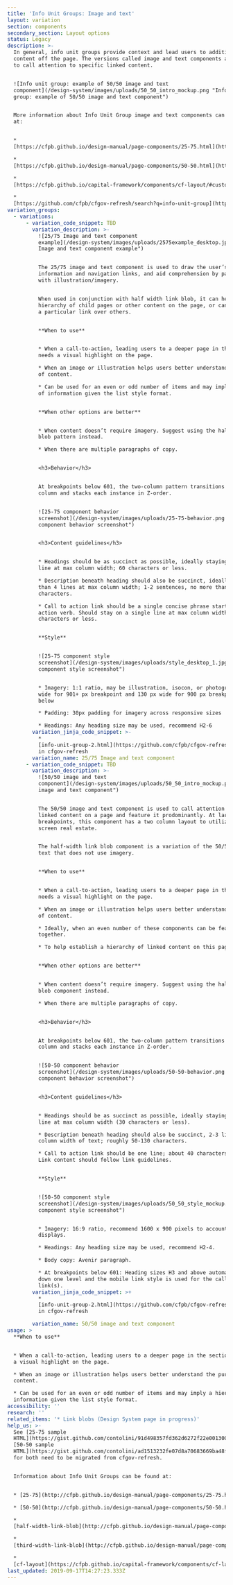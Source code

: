 ```yaml
---
title: 'Info Unit Groups: Image and text'
layout: variation
section: components
secondary_section: Layout options
status: Legacy
description: >-
  In general, info unit groups provide context and lead users to additional
  content off the page. The versions called image and text components are used
  to call attention to specific linked content.


  ![Info unit group: example of 50/50 image and text
  component](/design-system/images/uploads/50_50_intro_mockup.png "Info unit
  group: example of 50/50 image and text component")


  More information about Info Unit Group image and text components can be found
  at:


  *
  [https://cfpb.github.io/design-manual/page-components/25-75.html](https://cfpb.github.io/design-manual/page-components/25-75.html)

  *
  [https://cfpb.github.io/design-manual/page-components/50-50.html](https://cfpb.github.io/design-manual/page-components/50-50.html)

  *
  [https://cfpb.github.io/capital-framework/components/cf-layout/#custom-content-layouts](https://cfpb.github.io/capital-framework/components/cf-layout/#custom-content-layouts)

  *
  [https://github.com/cfpb/cfgov-refresh/search?q=info-unit-group](https://github.com/cfpb/cfgov-refresh/search?q=info-unit-group)
variation_groups:
  - variations:
      - variation_code_snippet: TBD
        variation_description: >-
          ![25/75 Image and text component
          example](/design-system/images/uploads/2575example_desktop.jpg "25/75
          Image and text component example")


          The 25/75 image and text component is used to draw the user’s eye to key
          information and navigation links, and aid comprehension by pairing content
          with illustration/imagery.


          When used in conjunction with half width link blob, it can help create a
          hierarchy of child pages or other content on the page, or can help feature
          a particular link over others.


          **When to use**


          * When a call-to-action, leading users to a deeper page in the section,
          needs a visual highlight on the page.

          * When an image or illustration helps users better understand the purpose
          of content.

          * Can be used for an even or odd number of items and may imply a hierarchy
          of information given the list style format.


          **When other options are better**


          * When content doesn’t require imagery. Suggest using the half width link
          blob pattern instead.

          * When there are multiple paragraphs of copy.


          <h3>Behavior</h3>


          At breakpoints below 601, the two-column pattern transitions into a single
          column and stacks each instance in Z-order.


          ![25-75 component behavior
          screenshot](/design-system/images/uploads/25-75-behavior.png "25-75
          component behavior screenshot")


          <h3>Content guidelines</h3>


          * Headings should be as succinct as possible, ideally staying on a single
          line at max column width; 60 characters or less.

          * Description beneath heading should also be succinct, ideally no more
          than 4 lines at max column width; 1-2 sentences, no more than 275
          characters.

          * Call to action link should be a single concise phrase starting with an
          action verb. Should stay on a single line at max column width; 65
          characters or less.


          **Style**


          ![25-75 component style
          screenshot](/design-system/images/uploads/style_desktop_1.jpg "25-75
          component style screenshot")


          * Imagery: 1:1 ratio, may be illustration, isocon, or photography. 150px
          wide for 901+ px breakpoint and 130 px wide for 900 px breakpoint and
          below

          * Padding: 30px padding for imagery across responsive sizes

          * Headings: Any heading size may be used, recommend H2-6
        variation_jinja_code_snippet: >-
          *
          [info-unit-group-2.html](https://github.com/cfpb/cfgov-refresh/blob/master/cfgov/jinja2/v1/_includes/organisms/info-unit-group-2.html)
          in cfgov-refresh
        variation_name: 25/75 Image and text component
      - variation_code_snippet: TBD
        variation_description: >-
          ![50/50 image and text
          component](/design-system/images/uploads/50_50_intro_mockup.png "50/50
          image and text component")


          The 50/50 image and text component is used to call attention to specific
          linked content on a page and feature it prodominantly. At larger
          breakpoints, this component has a two column layout to utilize extra
          screen real estate.


          The half-width link blob component is a variation of the 50/50 image and
          text that does not use imagery.


          **When to use**


          * When a call-to-action, leading users to a deeper page in the section,
          needs a visual highlight on the page.

          * When an image or illustration helps users better understand the purpose
          of content.

          * Ideally, when an even number of these components can be featured
          together.

          * To help establish a hierarchy of linked content on this page.


          **When other options are better**


          * When content doesn’t require imagery. Suggest using the half-width link
          blob component instead.

          * When there are multiple paragraphs of copy.


          <h3>Behavior</h3>


          At breakpoints below 601, the two-column pattern transitions into a single
          column and stacks each instance in Z-order.


          ![50-50 component behavior
          screenshot](/design-system/images/uploads/50-50-behavior.png "50-50
          component behavior screenshot")


          <h3>Content guidelines</h3>


          * Headings should be as succinct as possible, ideally staying on a single
          line at max column width (30 characters or less).

          * Description beneath heading should also be succinct, 2-3 lines at max
          column width of text; roughly 50-130 characters.

          * Call to action link should be one line; about 40 characters or less.
          Link content should follow link guidelines.


          **Style**


          ![50-50 component style
          screenshot](/design-system/images/uploads/50_50_style_mockup.png "50-50
          component style screenshot")


          * Imagery: 16:9 ratio, recommend 1600 x 900 pixels to account for retina
          displays.

          * Headings: Any heading size may be used, recommend H2-4.

          * Body copy: Avenir paragraph.

          * At breakpoints below 601: Heading sizes H3 and above automatically drop
          down one level and the mobile link style is used for the call to action
          link(s).
        variation_jinja_code_snippet: >+
          *
          [info-unit-group-2.html](https://github.com/cfpb/cfgov-refresh/blob/master/cfgov/jinja2/v1/_includes/organisms/info-unit-group-2.html)
          in cfgov-refresh

        variation_name: 50/50 image and text component
usage: >
  **When to use**


  * When a call-to-action, leading users to a deeper page in the section, needs
  a visual highlight on the page.

  * When an image or illustration helps users better understand the purpose of
  content.

  * Can be used for an even or odd number of items and may imply a hierarchy of
  information given the list style format.
accessibility: ''
research: ''
related_items: '* Link blobs (Design System page in progress)'
help_us: >-
  See [25-75 sample
  HTML](https://gist.github.com/contolini/91d498357fd362d6272f22e001300cae) and
  [50-50 sample
  HTML](https://gist.github.com/contolini/ad1513232fe07d8a70683669ba48f9d2), CSS
  for both need to be migrated from cfgov-refresh.


  Information about Info Unit Groups can be found at:


  * [25-75](http://cfpb.github.io/design-manual/page-components/25-75.html)

  * [50-50](http://cfpb.github.io/design-manual/page-components/50-50.html)

  *
  [half-width-link-blob](http://cfpb.github.io/design-manual/page-components/half-width-link-blob.html)

  *
  [third-width-link-blob](http://cfpb.github.io/design-manual/page-components/third-width-link-blob.html)

  *
  [cf-layout](https://cfpb.github.io/capital-framework/components/cf-layout/#custom-content-layouts)
last_updated: 2019-09-17T14:27:23.333Z
---
```

